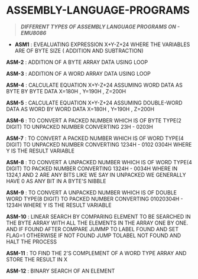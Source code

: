 # ASSEMBLY-LANGUAGE-PROGRAMS

>**_DIFFERENT TYPES OF ASSEMBLY LANGUAGE PROGRAMS ON - EMU8086_**

- **ASM1** : EVEALUATING EXPRESSION X+Y-Z+24 WHERE THE VARIABLES ARE OF BYTE SIZE ( ADDITION AND SUBTRACTION)

**ASM-2** : ADDITION OF A BYTE ARRAY DATA USING LOOP

**ASM-3** :  ADDITION OF A WORD ARRAY DATA USING LOOP

**ASM-4** : CALCULATE EQUATION X+Y-Z+24 ASSUMING WORD DATA AS BYTE BY BYTE DATA
        X=180H , Y=190H , Z=200H

**ASM-5** : CALCULATE EQUATION X+Y-Z+24 ASSUMING DOUBLE-WORD DATA AS WORD BY WORD DATA
        X=180H , Y=190H , Z=200H

**ASM-6** : TO CONVERT A PACKED NUMBER WHICH IS OF BYTE TYPE(2 DIGIT)  TO UNPACKED NUMBER
	 CONVERTING 23H - 0203H

**ASM-7** : TO CONVERT A PACKED NUMBER WHICH IS OF WORD TYPE(4 DIGIT)  TO UNPACKED NUMBER
	CONVERTING 1234H - 0102 0304H WHERE Y IS THE RESULT VARIABLE 

**ASM-8** : TO CONVERT A UNPACKED NUMBER WHICH IS OF WORD TYPE(4 DIGIT) TO PACKED NUMBER
	CONVERTING 1324H - 0034H WHERE IN 1324,1 AND 2 ARE ANY BITS LIKE WE SAY IN UNPACKED
	WE GENERALLY HAVE 0 AS ANY BIT IN A BYTE'S NIBBLE

**ASM-9** : TO CONVERT A UNPACKED NUMBER WHICH IS OF DOUBLE WORD TYPE(8 DIGIT) TO PACKED NUMBER
	CONVERTING 01020304H - 1234H WHERE Y IS THE RESULT VARIABLE

**ASM-10** : LINEAR SEARCH BY COMPARING ELEMENT TO BE SEARCHED IN THE BYTE ARRAY WITH ALL THE
	 ELEMENTS IN THE ARRAY ONE BY ONE. AND IF FOUND AFTER COMPARE JUMMP TO LABEL FOUND
	 AND SET FLAG=1 OTHERWISE IF NOT FOUND JUMP TOLABEL NOT FOUND AND HALT THE PROCESS 

**ASM-11** : TO FIND THE 2'S COMPLEMENT OF A WORD TYPE ARRAY AND STORE THE RESULT IN X 

**ASM-12** : BINARY SEARCH OF AN ELEMENT
